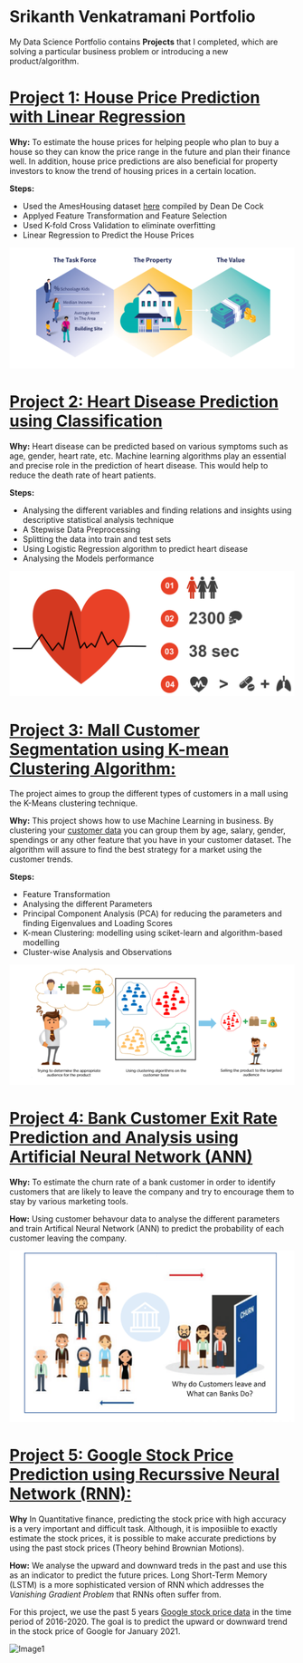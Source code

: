 # Srikanth Venkatramani Portfolio

My Data Science Portfolio contains **Projects** that I completed, which are solving a particular business problem or introducing a new product/algorithm.

# [Project 1: House Price Prediction with Linear Regression](https://github.com/srikanthv0610/House_Price_Prediction)

**Why:** To estimate the house prices for helping people who plan to buy a house so they can know the price range in the future and plan their finance well. In addition, house price predictions are also beneficial for property investors to know the trend of housing prices in a certain location.

**Steps:**

* Used the AmesHousing dataset [here](https://github.com/srikanthv0610/House_Price_Prediction/edit/main/Dataset) compiled by Dean De Cock
* Applyed Feature Transformation and Feature Selection
* Used K-fold Cross Validation to eliminate overfitting
* Linear Regression to Predict the House Prices

![House_Price](/Images/House%20Price%20Predition.png)

# [Project 2: Heart Disease Prediction using Classification](https://github.com/srikanthv0610/Logistic_Regression-Heart_Disease_Prediction) 

**Why:**  Heart disease can be predicted based on various symptoms such as age, gender, heart rate, etc. Machine learning algorithms play an essential and precise role in the prediction of heart disease. This would help to reduce the death rate of heart patients. 

**Steps:**
* Analysing the different variables and finding relations and insights using descriptive statistical analysis technique
* A Stepwise Data Preprocessing 
* Splitting the data into train and test sets
* Using Logistic Regression algorithm to predict heart disease
* Analysing the Models performance

![Heart_Disease](/Images/Heart%20Disease%20Predition.png)


# [Project 3: Mall Customer Segmentation using K-mean Clustering Algorithm:](https://github.com/srikanthv0610/Clustering-the-Customers-in-a-Mall)

The project aimes to group the different types of customers in a mall using the K-Means clustering technique.  

**Why:** This project shows how to use Machine Learning in business. By clustering your [customer data](https://github.com/srikanthv0610/Clustering-the-Customers-in-a-Mall/tree/main/dataset) you can group them by age, salary, gender, spendings or any other feature that you have in your customer dataset. The algorithm will assure to find the best strategy for a market using the customer trends.

**Steps:** 
* Feature Transformation
* Analysing the different Parameters
* Principal Component Analysis (PCA) for reducing the parameters and finding Eigenvalues and Loading Scores
* K-mean Clustering: modelling using sciket-learn and algorithm-based modelling
* Cluster-wise Analysis and Observations

![K-mean](/Images/Clustering.png)


# [Project 4: Bank Customer Exit Rate Prediction and Analysis using Artificial Neural Network (ANN)](https://github.com/srikanthv0610/Artificial-Neural-Network_Predicting-BankCustomer-ExitRate)

**Why:** To estimate the churn rate of a bank customer in order to identify customers that are likely to leave the company and try to encourage them to stay by various marketing tools.

**How:** Using customer behavour data to analyse the different parameters and train Artifical Neural Network (ANN) to predict the probability of each customer leaving the company.

![Bank_Churn](/Images/Bank_churn.png)

# [Project 5: Google Stock Price Prediction using Recurssive Neural Network (RNN):](https://github.com/srikanthv0610/Google-Stock-Price-Prediction_Recurssive-Neural-Network-RNN-)

**Why** In Quantitative finance, predicting the stock price with high accuracy is a very important and difficult task. Although, it is imposiible to exactly 
estimate the stock prices, it is possible to make accurate predictions by using the past stock prices (Theory behind Brownian Motions). 

**How:** We analyse the upward and downward treds in the past and use this as an indicator to predict the future prices. Long Short-Term Memory (LSTM) is a more sophisticated version of RNN which addresses the *Vanishing Gradient Problem* that RNNs often suffer from.

For this project, we use the past 5 years [Google stock price data](https://github.com/srikanthv0610/Google-Stock-Price-Prediction_Recurssive-Neural-Network-RNN-/tree/main/Dataset) in the time period of 2016-2020. The goal is to predict the upward or downward trend in the stock price of Google for January 2021.

![Image1](/Images/Stock_goog.png)


